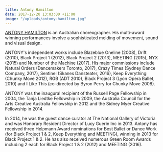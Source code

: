 ```yaml
---
title: Antony Hamilton
date: 2017-12-20 13:03:00 +11:00
image: "/uploads/antony-hamilton.jpg"
---
```


[ANTONY HAMILTON](http://antonyhamiltonprojects.com/home.html) is an Australian choreographer. His multi-award winning performances involve a sophisticated melding of movement, sound and visual design.

ANTONY's independent works include Blazeblue Oneline (2008), Drift (2010), Black Project 1 (2012), Black Project 2 (2013), MEETING (2015), NYX (2015) and Number of the Machine (2017). His major commissions include Natural Orders (Dancemakers Toronto, 2017), Crazy Times (Sydney Dance Company, 2017), Sentinel (Skanes Dansteater, 2016), Keep Everything (Chunky Move 2012), RGB (ADT 2010), Black Project 3 (Lyon Opera Ballet, 2010) and I Like This (co-directed by Byron Perry for Chunky Move 2008).

ANTONY was the inaugural recipient of the Russell Page Fellowship in 2004, the Tanja Liedtke Fellowship in 2009, the Australia Council for the Arts Creative Australia Fellowship in 2012 and the Sidney Myer Creative Fellowship in 2014. 

In 2014, he was the guest dance curator at The National Gallery of Victoria and was Honorary Resident Director of Lucy Guerin Inc in 2013. Antony has received three Helpmann Award nominations for Best Ballet or Dance Work (for Black Project 1 & 2, Keep Everything and MEETING), winning in 2013 for Black Project 1 & 2. He has also received numerous Green Room Awards including 2 each for Black Project 1 & 2 (2012) and MEETING (2016). 